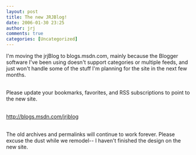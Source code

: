 ```yaml
---
layout: post
title: The new JRJBlog!
date: 2006-01-30 23:25
author: jrj
comments: true
categories: [Uncategorized]
---
```

I'm moving the jrjBlog to blogs.msdn.com, mainly because the Blogger software I've been using doesn't support categories or multiple feeds, and just won't handle some of the stuff I'm planning for the site in the next few months.<br /><p><br />Please update your bookmarks, favorites, and RSS subscriptions to point to the new site. <br /></p><p><br /><a href="http://blogs.msdn.com/jrjblog">http://blogs.msdn.com/jrjblog</a><br /></p><p><br />The old archives and permalinks will continue to work forever. Please excuse the dust while we remodel-- I haven't finished the design on the new site.</p>

